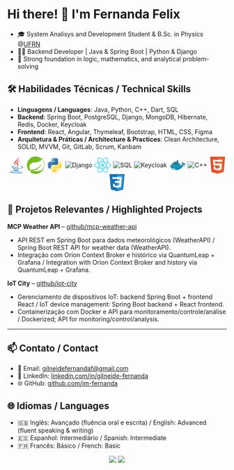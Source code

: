 # Hi there! 👋 I'm Fernanda Felix

- 🎓 System Analisys and Development Student & B.Sc. in Physics @[UFRN](https://www.ufrn.br/)
- 👩‍💻 Backend Developer | Java & Spring Boot | Python & Django
- 🧩 Strong foundation in logic, mathematics, and analytical problem-solving  

## 🛠️ **Habilidades Técnicas / Technical Skills**

- **Linguagens / Languages**: Java, Python, C++, Dart, SQL
- **Backend**: Spring Boot, PostgreSQL, Django, MongoDB, Hibernate, Redis, Docker, Keycloak
- **Frontend**: React, Angular, Thymeleaf, Bootstrap, HTML, CSS, Figma  
- **Arquitetura & Práticas / Architecture & Practices**: Clean Architecture, SOLID, MVVM, Git, GitLab, Scrum, Kanbam 

<div align="center">
    <div style="display: inline_block">
        <img align="center" alt="Java" height="40" width="40" src="https://raw.githubusercontent.com/devicons/devicon/master/icons/java/java-original.svg">
        <img align="center" alt="Spring" height="40" width="40" src="https://raw.githubusercontent.com/devicons/devicon/master/icons/spring/spring-original.svg">
        <img align="center" alt="Python" height="40" width="40" src="https://raw.githubusercontent.com/devicons/devicon/master/icons/python/python-original.svg">
        <img align="center" alt="Django" height="40" width="40" src="https://cdn.jsdelivr.net/gh/devicons/devicon@latest/icons/django/django-plain.svg">
        <img align="center" alt="React" height="40" width="40" src="https://raw.githubusercontent.com/devicons/devicon/master/icons/react/react-original.svg">
        <img  align="center" alt="SQL" height="40" width="40" src="https://cdn.jsdelivr.net/gh/devicons/devicon@latest/icons/postgresql/postgresql-original.svg">
        <img align="center" alt="Keycloak" height="100" width="100" src="https://www.keycloak.org/resources/images/logo.svg"> 
        <img align="center" alt="Docker" height="40" width="40" src="https://raw.githubusercontent.com/devicons/devicon/master/icons/docker/docker-original.svg">
        <img align="center" alt="C++" height="40" width="40" src="https://cdn.jsdelivr.net/gh/devicons/devicon/icons/cplusplus/cplusplus-original.svg">
        <img align="center" alt="HTML" height="40" width="40" src="https://raw.githubusercontent.com/devicons/devicon/master/icons/html5/html5-original.svg">
        <img align="center" alt="CSS" height="40" width="40" src="https://raw.githubusercontent.com/devicons/devicon/master/icons/css3/css3-original.svg"> 
    </div>
</div>

## 📂 **Projetos Relevantes / Highlighted Projects**

**MCP Weather API** – [github/mcp-weather-api](https://github.com/im-fernanda/mcp-weather-api)  
- API REST em Spring Boot para dados meteorológicos (WeatherAPI) / Spring Boot REST API for weather data (WeatherAPI).  
- Integração com Orion Context Broker e histórico via QuantumLeap + Grafana / Integration with Orion Context Broker and history via QuantumLeap + Grafana.  

**IoT City** – [github/iot-city](https://github.com/im-fernanda/iot-city)  
- Gerenciamento de dispositivos IoT: backend Spring Boot + frontend React / IoT device management: Spring Boot backend + React frontend.  
- Containerização com Docker e API para monitoramento/controle/análise / Dockerized; API for monitoring/control/analysis.  

---

## 📫 Contato / Contact
- 📧 Email: gilneidefernandaf@gmail.com  
- 🔗 LinkedIn: [linkedin.com/in/gilneide-fernanda](https://www.linkedin.com/in/gilneide-fernanda)  
- 🌐 GitHub: [github.com/im-fernanda](https://github.com/im-fernanda)

## 🌐 **Idiomas / Languages**  
- 🇬🇧 Inglês: Avançado (fluência oral e escrita) / English: Advanced (fluent speaking & writing)  
- 🇪🇸 Espanhol: Intermediário / Spanish: Intermediate  
- 🇫🇷 Francês: Básico / French: Basic  


<div align="center">
    <div style="inline-block" id="status">
        <img height="180cm" src="https://github-readme-stats.vercel.app/api/top-langs/?username=im-fernanda&layout=compact&theme=dracula&size_weight=0.3&count_weight=0.8">
        <img height="180cm" src="https://github-readme-stats.vercel.app/api?username=im-fernanda&show_icons=true&theme=dracula">    
    </div>
</div>

